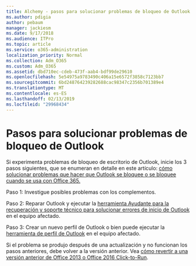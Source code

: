 ```yaml
---
title: Alchemy - pasos para solucionar problemas de bloqueo de Outlook
ms.author: pdigia
author: pebaum
manager: jackiesm
ms.date: 9/17/2018
ms.audience: ITPro
ms.topic: article
ms.service: o365-administration
localization_priority: Normal
ms.collection: Adm_O365
ms.custom: Adm_O365
ms.assetid: dbd710ec-cdeb-473f-aab4-bdf99de29610
ms.openlocfilehash: 5e54975a9783490c406a15e6572f3858c7123bb7
ms.sourcegitcommit: 6bd248764239282688cac98347c2356b701389e4
ms.translationtype: MT
ms.contentlocale: es-ES
ms.lasthandoff: 02/13/2019
ms.locfileid: "29968434"
---
```

# <a name="outlook-crash-troubleshooting-steps"></a>Pasos para solucionar problemas de bloqueo de Outlook

Si experimenta problemas de bloqueo de escritorio de Outlook, inicie los 3 pasos siguientes, que se enumeran en detalle en este artículo: [cómo solucionar problemas que hacer que Outlook se bloquee o se bloquee cuando se usa con Office 365.](https://support.microsoft.com/help/2413813/how-to-troubleshoot-issues-that-cause-outlook-to-crash-or-hang-when-us)
  
Paso 1: Investigue posibles problemas con los complementos.
  
Paso 2: Reparar Outlook y ejecutar la [herramienta Ayudante para la recuperación y soporte técnico para solucionar errores de inicio de Outlook](https://aka.ms/SaRA-OutlookWontStart) en el equipo afectado. 
  
Paso 3: Crear un nuevo perfil de Outlook o bien puede ejecutar la [herramienta de perfil de Outlook](https://aka.ms/SaRA-OutlookSetupProfile) en el equipo afectado. 
  
Si el problema se produjo después de una actualización y no funcionan los pasos anteriores, debe volver a la versión anterior. Vea [cómo revertir a una versión anterior de Office 2013 o Office 2016 Click-to-Run](https://support.microsoft.com/help/2770432).
  

